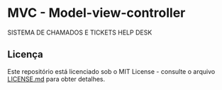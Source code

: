 # MVC - Model-view-controller

SISTEMA DE CHAMADOS E TICKETS HELP DESK 

## Licença

Este repositório está licenciado sob o MIT License - consulte o arquivo [LICENSE.md](LICENSE.md) para obter detalhes.
